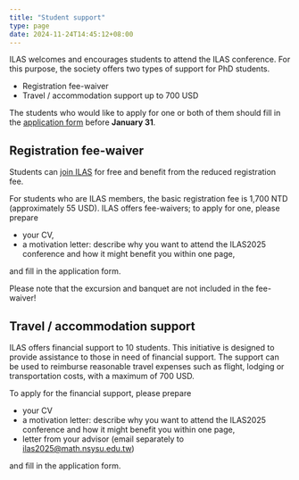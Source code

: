 ```yaml
---
title: "Student support"
type: page
date: 2024-11-24T14:45:12+08:00
---
```


ILAS welcomes and encourages students to attend the ILAS conference.
For this purpose, the society offers two types of support for PhD students.

- Registration fee-waiver
- Travel / accommodation support up to 700 USD

The students who would like to apply for one or both of them should fill in the 
[application form](https://docs.google.com/forms/d/e/1FAIpQLSe-OUeEmCK8_uB_SmixpGXKQ-BzCykNfe9ndyRxzjqmsDArNg/viewform?usp=sf_link)
before **January 31**.  

## Registration fee-waiver

Students can [join ILAS](https://ilasic.org/join-ilas/) for free
and benefit from the reduced registration fee.

For students who are ILAS members, the basic registration fee is 1,700 NTD 
(approximately 55 USD).
ILAS offers fee-waivers; to apply for one, please prepare 

- your CV, 
- a motivation letter: describe why you want to attend the ILAS2025 conference 
and how it might benefit you within one page, 

and fill in the application form.

Please note that the excursion and banquet are not included in the fee-waiver!

## Travel / accommodation support

ILAS offers financial support to 10 students. 
This initiative is designed to provide assistance to those in need of financial 
support.
The support can be used to reimburse reasonable travel expenses such as 
flight, lodging or transportation costs, with a maximum of 700 USD.  

To apply for the financial support, please prepare

- your CV
- a motivation letter: describe why you want to attend the ILAS2025 conference 
and how it might benefit you within one page, 
- letter from your advisor (email separately to ilas2025@math.nsysu.edu.tw)

and fill in the application form.